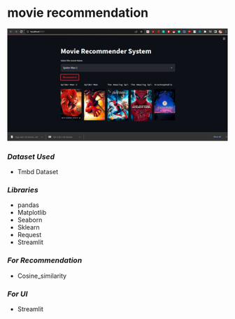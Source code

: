 # movie recommendation
 
<img src="https://github.com/zain-18/movie-recommendation/blob/main/UI.png"/>

### *Dataset Used* ###
* Tmbd Dataset

### *Libraries* ###
 * pandas
 * Matplotlib
 * Seaborn
 * Sklearn
 * Request
 * Streamlit

### *For Recommendation* ###
* Cosine_similarity


### *For UI* ###
* Streamlit
